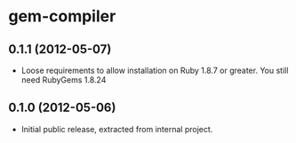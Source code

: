 # gem-compiler

## 0.1.1 (2012-05-07)

- Loose requirements to allow installation on Ruby 1.8.7 or greater. You
  still need RubyGems 1.8.24

## 0.1.0 (2012-05-06)

- Initial public release, extracted from internal project.
